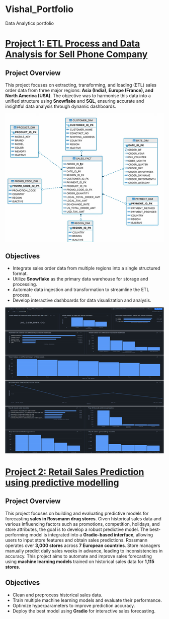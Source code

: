 # Vishal_Portfolio
Data Analytics portfolio

# <ins>[Project 1: ETL Process and Data Analysis for Sell Phone Company](https://github.com/vslsoni/SQL-Sales-Project-Snowflake)</ins>
## Project Overview
This project focuses on extracting, transforming, and loading (ETL) sales order data from three major regions: **Asia (India), Europe (France), and North America (USA)**. The objective was to harmonise this data into a unified structure using **Snowflake** and **SQL**, ensuring accurate and insightful data analysis through dynamic dashboards.

![](https://github.com/vslsoni/Vishal_Portfolio/blob/main/images/image001.png)

## Objectives
- Integrate sales order data from multiple regions into a single structured format.
- Utilize **Snowflake** as the primary data warehouse for storage and processing.
- Automate data ingestion and transformation to streamline the ETL process.
- Develop interactive dashboards for data visualization and analysis.

![](https://github.com/vslsoni/Vishal_Portfolio/blob/main/images/Picture1.png)

# <ins>[Project 2: Retail Sales Prediction using predictive modelling](https://github.com/vslsoni/Python-sales-predictive-modelling)</ins>
## Project Overview
This project focuses on building and evaluating predictive models for forecasting **sales in Rossmann drug stores**. Given historical sales data and various influencing factors such as promotions, competition, holidays, and store attributes, the goal is to develop a robust predictive model. The best-performing model is integrated into a **Gradio-based interface**, allowing users to input store features and obtain sales predictions.
Rossmann operates over **3,000 stores** across **7 European countries**. Store managers manually predict daily sales weeks in advance, leading to inconsistencies in accuracy. This project aims to automate and improve sales forecasting using **machine learning models** trained on historical sales data for **1,115 stores**.
## Objectives
- Clean and preprocess historical sales data.
- Train multiple machine learning models and evaluate their performance.
- Optimize hyperparameters to improve prediction accuracy.
- Deploy the best model using **Gradio** for interactive sales forecasting.
